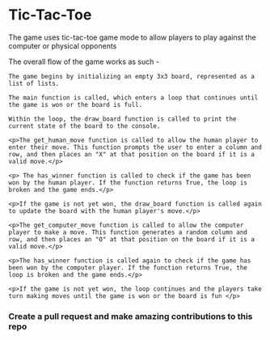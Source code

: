 # Tic-Tac-Toe
<head
	<h1><p> The game uses tic-tac-toe game mode to allow players to play against the computer or physical opponents </p> </h1>
</head>

<body>
	<p>  The overall flow of the game works as such -

	The game begins by initializing an empty 3x3 board, represented as a list of lists.
	
	The main function is called, which enters a loop that continues until the game is won or the board is full.
	
	Within the loop, the draw_board function is called to print the current state of the board to the console.
    
	<p>The get_human_move function is called to allow the human player to enter their move. This function prompts the user to enter a column and row, and then places an "X" at that position on the board if it is a valid move.</p>
  
	<p> The has_winner function is called to check if the game has been won by the human player. If the function returns True, the loop is broken and the game ends.</p>

	<p>If the game is not yet won, the draw_board function is called again to update the board with the human player's move.</p>

	<p>The get_computer_move function is called to allow the computer player to make a move. This function generates a random column and row, and then places an "O" at that position on the board if it is a valid move.</p>

	<p>The has_winner function is called again to check if the game has been won by the computer player. If the function returns True, the loop is broken and the game ends.</p>

	<p>If the game is not yet won, the loop continues and the players take turn making moves until the game is won or the board is fun </p>
 <h3> <p><b> Create a pull request and make amazing contributions to this repo </h3></b></p>
</body>
